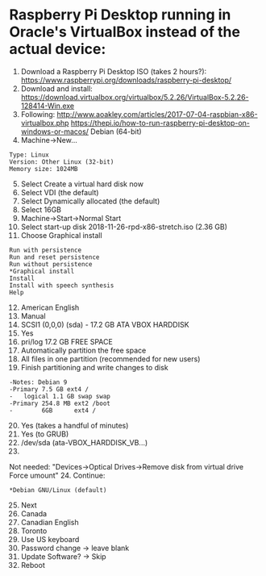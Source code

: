 # Raspberry Pi Desktop running in Oracle's VirtualBox instead of the actual device:
1. Download a Raspberry Pi Desktop ISO (takes 2 hours?):
https://www.raspberrypi.org/downloads/raspberry-pi-desktop/
2. Download and install:
https://download.virtualbox.org/virtualbox/5.2.26/VirtualBox-5.2.26-128414-Win.exe
3. Following: http://www.aoakley.com/articles/2017-07-04-raspbian-x86-virtualbox.php
https://thepi.io/how-to-run-raspberry-pi-desktop-on-windows-or-macos/ Debian (64-bit)
4. Machine->New...
```Name: RPiDesktop
Type: Linux 
Version: Other Linux (32-bit) 
Memory size: 1024MB
``` 
5. Select Create a virtual hard disk now 
6. Select VDI (the default) 
7. Select Dynamically allocated (the default) 
8. Select 16GB
9. Machine->Start->Normal Start
10. Select start-up disk 2018-11-26-rpd-x86-stretch.iso (2.36 GB)
11. Choose Graphical install
```
Run with persistence
Run and reset persistence
Run without persistence
*Graphical install
Install
Install with speech synthesis
Help
```
12. American English
13. Manual
14. SCSI1 (0,0,0) (sda) - 17.2 GB ATA VBOX HARDDISK
15. Yes
16. pri/log 17.2 GB FREE SPACE
17. Automatically partition the free space
18. All files in one partition (recommended for new users)
19. Finish partitioning and write changes to disk
```
-Notes:	Debian 9
-Primary 7.5 GB ext4 /
-	logical 1.1 GB swap swap
-Primary 254.8 MB ext2 /boot
-        6GB      ext4 /
```
20. Yes (takes a handful of minutes)
21. Yes (to GRUB)
22. /dev/sda (ata-VBOX_HARDDISK_VB...)
23. 
Not needed:
"Devices->Optical Drives->Remove disk from virtual drive
Force umount"
24. 
Continue:
```
*Debian GNU/Linux (default)
```
25. Next
26. Canada
27. Canadian English
28. Toronto 
29. Use US keyboard
30. Password change -> leave blank
31. Update Software? -> Skip
32. Reboot